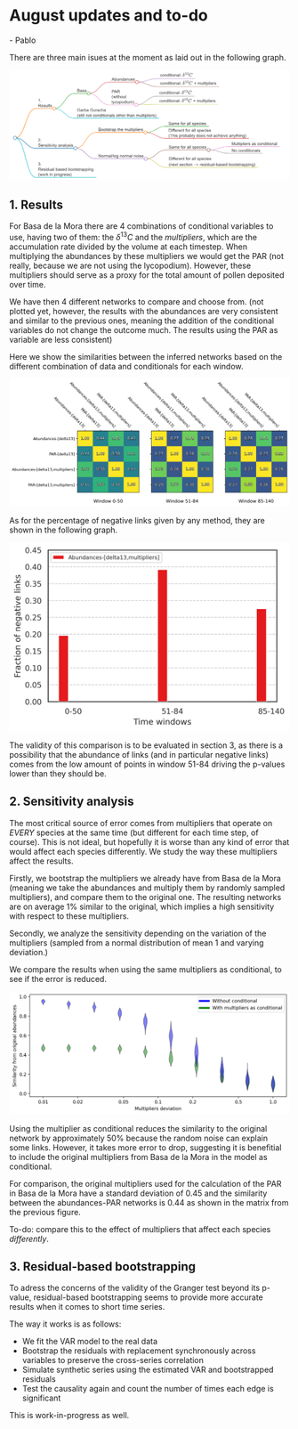 # August updates and to-do

\- Pablo

There are three main isues at the moment as laid out in the following graph.

![](plots_notes/esquema.png)

## 1. Results

For Basa de la Mora there are 4 combinations of conditional variables to use, having two of them: the $\delta^{13}C$ and the *multipliers*, which are the accumulation rate divided by the volume at each timestep. When multiplying the abundances by these multipliers we would get the PAR (not really, because we are not using the lycopodium). However, these multipliers should serve as a proxy for the total amount of pollen deposited over time.

We have then 4 different networks to compare and choose from. (not plotted yet, however, the results with the abundances are very consistent and similar to the previous ones, meaning the addition of the conditional variables do not change the outcome much. The results using the PAR as variable are less consistent)

Here we show the similarities between the inferred networks based on the different combination of data and conditionals for each window.

![](plots_notes/compare_networks_similarity.png)

As for the percentage of negative links given by any method, they are shown in the following graph.

![](plots_notes/negative_links.png)

The validity of this comparison is to be evaluated in section 3, as there is a possibility that the abundance of links (and in particular negative links) comes from the low amount of points in window 51-84 driving the p-values lower than they should be.
## 2. Sensitivity analysis

The most critical source of error comes from multipliers that operate on *EVERY* species at the same time (but different for each time step, of course). This is not ideal, but hopefully it is worse than any kind of error that would affect each species differently. We study the way these multipliers affect the results.

Firstly, we bootstrap the multipliers we already have from Basa de la Mora (meaning we take the abundances and multiply them by randomly sampled multipliers), and compare them to the original one. The resulting networks are on average 1% similar to the original, which implies a high sensitivity with respect to these multipliers.

Secondly, we analyze the sensitivity depending on the variation of the multipliers (sampled from a normal distribution of mean 1 and varying deviation.)

We compare the results when using the same multipliers as conditional, to see if the error is reduced.

![](plots_notes/sensitivity_abundances_2-3.png)

Using the multiplier as conditional reduces the similarity to the original network by approximately 50% because the random noise can explain some links. However, it takes more error to drop, suggesting it is benefitial to include the original multipliers from Basa de la Mora in the model as conditional.

For comparison, the original multipliers used for the calculation of the PAR in Basa de la Mora have a standard deviation of 0.45 and the similarity between the abundances-PAR networks is 0.44 as shown in the matrix from the previous figure.

To-do: compare this to the effect of multipliers that affect each species *differently*.

## 3. Residual-based bootstrapping

To adress the concerns of the validity of the Granger test beyond its p-value, residual-based bootstrapping seems to provide more accurate results when it comes to short time series.

The way it works is as follows:

- We fit the VAR model to the real data
- Bootstrap the residuals with replacement synchronously across variables to preserve the cross-series correlation
- Simulate synthetic series using the estimated VAR and bootstrapped residuals
- Test the causality again and count the number of times each edge is significant

This is work-in-progress as well.